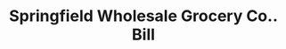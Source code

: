 ---
doi: 10.7916/D8HH7X2K
date_other: '1918'
date_other_textual: '1918'
form: printed ephemera
genre:
- Invoices
name:
- Springfield Wholesale Grocery Co.
object_in_context_url: https://biggert.cul.columbia.edu/items/view/ave_biggert_00513
subject_hierarchical_geographic:
- Springfield, Massachusetts, United States
subject_name:
- Springfield Wholesale Grocery Co.
title: Springfield Wholesale Grocery Co.. Bill
sort_title: Springfield Wholesale Grocery Co.. Bill
call_number: ave_biggert_00513
coordinates:
- 42.112411,-72.547455
pid: ave_biggert_00513
identifiers: ave_biggert_00513
canvas_id: ldpd:395786
permalink: "/items/ave_biggert_00513/"
layout: iiif-image-page
---